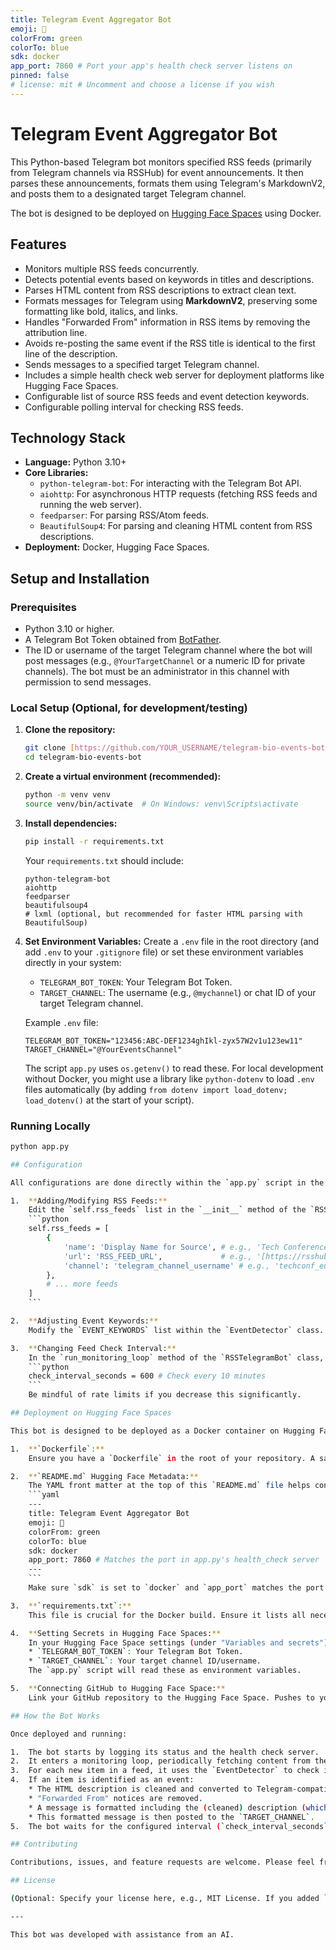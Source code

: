 ```yaml
---
title: Telegram Event Aggregator Bot
emoji: 🤖
colorFrom: green
colorTo: blue
sdk: docker
app_port: 7860 # Port your app's health check server listens on
pinned: false 
# license: mit # Uncomment and choose a license if you wish
---
```


# Telegram Event Aggregator Bot

This Python-based Telegram bot monitors specified RSS feeds (primarily from Telegram channels via RSSHub) for event announcements. It then parses these announcements, formats them using Telegram's MarkdownV2, and posts them to a designated target Telegram channel.

The bot is designed to be deployed on [Hugging Face Spaces](https://huggingface.co/spaces) using Docker.

## Features

* Monitors multiple RSS feeds concurrently.
* Detects potential events based on keywords in titles and descriptions.
* Parses HTML content from RSS descriptions to extract clean text.
* Formats messages for Telegram using **MarkdownV2**, preserving some formatting like bold, italics, and links.
* Handles "Forwarded From" information in RSS items by removing the attribution line.
* Avoids re-posting the same event if the RSS title is identical to the first line of the description.
* Sends messages to a specified target Telegram channel.
* Includes a simple health check web server for deployment platforms like Hugging Face Spaces.
* Configurable list of source RSS feeds and event detection keywords.
* Configurable polling interval for checking RSS feeds.

## Technology Stack

* **Language:** Python 3.10+
* **Core Libraries:**
    * `python-telegram-bot`: For interacting with the Telegram Bot API.
    * `aiohttp`: For asynchronous HTTP requests (fetching RSS feeds and running the web server).
    * `feedparser`: For parsing RSS/Atom feeds.
    * `BeautifulSoup4`: For parsing and cleaning HTML content from RSS descriptions.
* **Deployment:** Docker, Hugging Face Spaces.

## Setup and Installation

### Prerequisites

* Python 3.10 or higher.
* A Telegram Bot Token obtained from [BotFather](https://t.me/BotFather).
* The ID or username of the target Telegram channel where the bot will post messages (e.g., `@YourTargetChannel` or a numeric ID for private channels). The bot must be an administrator in this channel with permission to send messages.

### Local Setup (Optional, for development/testing)

1.  **Clone the repository:**
    ```bash
    git clone [https://github.com/YOUR_USERNAME/telegram-bio-events-bot.git](https://github.com/YOUR_USERNAME/telegram-bio-events-bot.git)
    cd telegram-bio-events-bot
    ```

2.  **Create a virtual environment (recommended):**
    ```bash
    python -m venv venv
    source venv/bin/activate  # On Windows: venv\Scripts\activate
    ```

3.  **Install dependencies:**
    ```bash
    pip install -r requirements.txt
    ```
    Your `requirements.txt` should include:
    ```text
    python-telegram-bot
    aiohttp
    feedparser
    beautifulsoup4
    # lxml (optional, but recommended for faster HTML parsing with BeautifulSoup)
    ```

4.  **Set Environment Variables:**
    Create a `.env` file in the root directory (and add `.env` to your `.gitignore` file) or set these environment variables directly in your system:
    * `TELEGRAM_BOT_TOKEN`: Your Telegram Bot Token.
    * `TARGET_CHANNEL`: The username (e.g., `@mychannel`) or chat ID of your target Telegram channel.

    Example `.env` file:
    ```env
    TELEGRAM_BOT_TOKEN="123456:ABC-DEF1234ghIkl-zyx57W2v1u123ew11"
    TARGET_CHANNEL="@YourEventsChannel"
    ```
    The script `app.py` uses `os.getenv()` to read these. For local development without Docker, you might use a library like `python-dotenv` to load `.env` files automatically (by adding `from dotenv import load_dotenv; load_dotenv()` at the start of your script).

### Running Locally

```bash
python app.py

## Configuration

All configurations are done directly within the `app.py` script in the `RSSTelegramBot` class.

1.  **Adding/Modifying RSS Feeds:**
    Edit the `self.rss_feeds` list in the `__init__` method of the `RSSTelegramBot` class. Each entry is a dictionary:
    ```python
    self.rss_feeds = [
        {
            'name': 'Display Name for Source', # e.g., 'Tech Conferences EU'
            'url': 'RSS_FEED_URL',             # e.g., '[https://rsshub.app/telegram/channel/techconf_eu](https://rsshub.app/telegram/channel/techconf_eu)'
            'channel': 'telegram_channel_username' # e.g., 'techconf_eu' (used for linking)
        },
        # ... more feeds
    ]
    ```

2.  **Adjusting Event Keywords:**
    Modify the `EVENT_KEYWORDS` list within the `EventDetector` class. Add or remove keywords (in Persian or English) to improve event detection accuracy.

3.  **Changing Feed Check Interval:**
    In the `run_monitoring_loop` method of the `RSSTelegramBot` class, modify `check_interval_seconds`. The default is `600` (10 minutes).
    ```python
    check_interval_seconds = 600 # Check every 10 minutes
    ```
    Be mindful of rate limits if you decrease this significantly.

## Deployment on Hugging Face Spaces

This bot is designed to be deployed as a Docker container on Hugging Face Spaces.

1.  **`Dockerfile`:**
    Ensure you have a `Dockerfile` in the root of your repository. A sample is provided in previous discussions (using `python:3.10-slim`, copying `requirements.txt`, installing dependencies, copying the app, and running `app.py`).

2.  **`README.md` Hugging Face Metadata:**
    The YAML front matter at the top of this `README.md` file helps configure the Hugging Face Space:
    ```yaml
    ---
    title: Telegram Event Aggregator Bot 
    emoji: 🤖
    colorFrom: green
    colorTo: blue
    sdk: docker
    app_port: 7860 # Matches the port in app.py's health_check server
    ---
    ```
    Make sure `sdk` is set to `docker` and `app_port` matches the port used by the `aiohttp` web server in `app.py` (defaulted to 7860 or `os.environ.get("PORT", "7860")`).

3.  **`requirements.txt`:**
    This file is crucial for the Docker build. Ensure it lists all necessary Python packages.

4.  **Setting Secrets in Hugging Face Spaces:**
    In your Hugging Face Space settings (under "Variables and secrets"), add the following repository secrets:
    * `TELEGRAM_BOT_TOKEN`: Your Telegram Bot Token.
    * `TARGET_CHANNEL`: Your target channel ID/username.
    The `app.py` script will read these as environment variables.

5.  **Connecting GitHub to Hugging Face Space:**
    Link your GitHub repository to the Hugging Face Space. Pushes to your `main` branch (or the branch configured in your GitHub Action workflow, if you use one for syncing) will trigger a rebuild and deployment of the Space.

## How the Bot Works

Once deployed and running:

1.  The bot starts by logging its status and the health check server.
2.  It enters a monitoring loop, periodically fetching content from the specified RSS feeds.
3.  For each new item in a feed, it uses the `EventDetector` to check if the item likely describes an event.
4.  If an item is identified as an event:
    * The HTML description is cleaned and converted to Telegram-compatible MarkdownV2.
    * "Forwarded From" notices are removed.
    * A message is formatted including the (cleaned) description (which contains the title if it was originally the first line), a link to the original post, the source channel (linked if username is available), and the publication date. No separate title line is added.
    * This formatted message is then posted to the `TARGET_CHANNEL`.
5.  The bot waits for the configured interval (`check_interval_seconds`) before checking feeds again.

## Contributing

Contributions, issues, and feature requests are welcome. Please feel free to open an issue or submit a pull request.

## License

(Optional: Specify your license here, e.g., MIT License. If you added `license: mit` to the YAML front matter, ensure you also have a `LICENSE` file in your repository.)

---

This bot was developed with assistance from an AI.
